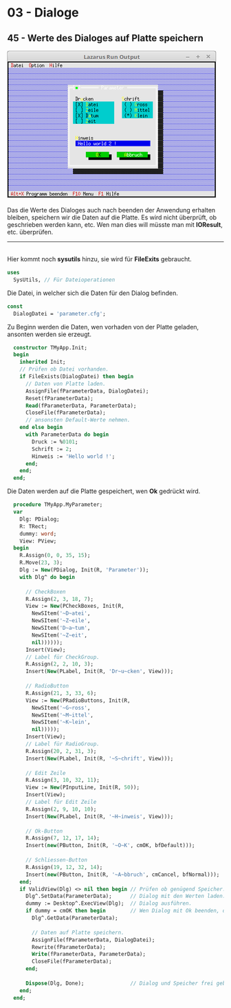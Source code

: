 # 03 - Dialoge
## 45 - Werte des Dialoges auf Platte speichern

<img src="image.png" alt="Selfhtml"><br><br>
Das die Werte des Dialoges auch nach beenden der Anwendung erhalten bleiben, speichern wir die Daten auf die Platte.
Es wird nicht überprüft, ob geschrieben werden kann, etc.
Wen man dies will müsste man mit <b>IOResult</b>, etc. überprüfen.
<hr><br>
Hier kommt noch <b>sysutils</b> hinzu, sie wird für <b>FileExits</b> gebraucht.

```pascal
uses
  SysUtils, // Für Dateioperationen
```

Die Datei, in welcher sich die Daten für den Dialog befinden.

```pascal
const
  DialogDatei = 'parameter.cfg';
```

Zu Beginn werden die Daten, wen vorhaden von der Platte geladen, ansonten werden sie erzeugt.

```pascal
  constructor TMyApp.Init;
  begin
    inherited Init;
    // Prüfen ob Datei vorhanden.
    if FileExists(DialogDatei) then begin
      // Daten von Platte laden.
      AssignFile(fParameterData, DialogDatei);
      Reset(fParameterData);
      Read(fParameterData, ParameterData);
      CloseFile(fParameterData);
      // ansonsten Default-Werte nehmen.
    end else begin
      with ParameterData do begin
        Druck := %0101;
        Schrift := 2;
        Hinweis := 'Hello world !';
      end;
    end;
  end;
```

Die Daten werden auf die Platte gespeichert, wen <b>Ok</b> gedrückt wird.

```pascal
  procedure TMyApp.MyParameter;
  var
    Dlg: PDialog;
    R: TRect;
    dummy: word;
    View: PView;
  begin
    R.Assign(0, 0, 35, 15);
    R.Move(23, 3);
    Dlg := New(PDialog, Init(R, 'Parameter'));
    with Dlg^ do begin

      // CheckBoxen
      R.Assign(2, 3, 18, 7);
      View := New(PCheckBoxes, Init(R,
        NewSItem('~D~atei',
        NewSItem('~Z~eile',
        NewSItem('D~a~tum',
        NewSItem('~Z~eit',
        nil))))));
      Insert(View);
      // Label für CheckGroup.
      R.Assign(2, 2, 10, 3);
      Insert(New(PLabel, Init(R, 'Dr~u~cken', View)));

      // RadioButton
      R.Assign(21, 3, 33, 6);
      View := New(PRadioButtons, Init(R,
        NewSItem('~G~ross',
        NewSItem('~M~ittel',
        NewSItem('~K~lein',
        nil)))));
      Insert(View);
      // Label für RadioGroup.
      R.Assign(20, 2, 31, 3);
      Insert(New(PLabel, Init(R, '~S~chrift', View)));

      // Edit Zeile
      R.Assign(3, 10, 32, 11);
      View := New(PInputLine, Init(R, 50));
      Insert(View);
      // Label für Edit Zeile
      R.Assign(2, 9, 10, 10);
      Insert(New(PLabel, Init(R, '~H~inweis', View)));

      // Ok-Button
      R.Assign(7, 12, 17, 14);
      Insert(new(PButton, Init(R, '~O~K', cmOK, bfDefault)));

      // Schliessen-Button
      R.Assign(19, 12, 32, 14);
      Insert(new(PButton, Init(R, '~A~bbruch', cmCancel, bfNormal)));
    end;
    if ValidView(Dlg) <> nil then begin // Prüfen ob genügend Speicher.
      Dlg^.SetData(ParameterData);      // Dialog mit den Werten laden.
      dummy := Desktop^.ExecView(Dlg);  // Dialog ausführen.
      if dummy = cmOK then begin        // Wen Dialog mit Ok beenden, dann Daten vom Dialog in Record laden.
        Dlg^.GetData(ParameterData);

        // Daten auf Platte speichern.
        AssignFile(fParameterData, DialogDatei);
        Rewrite(fParameterData);
        Write(fParameterData, ParameterData);
        CloseFile(fParameterData);
      end;

      Dispose(Dlg, Done);               // Dialog und Speicher frei geben.
    end;
  end;
```


